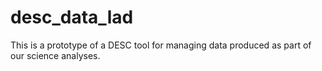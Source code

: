 # desc_data_lad

This is a prototype of a DESC tool for managing data produced as part of our science analyses.
